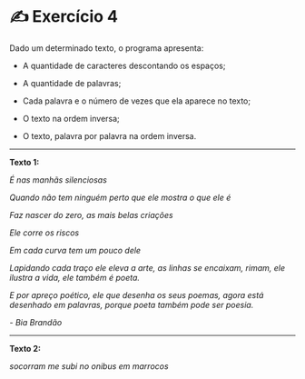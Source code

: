 # ✍️ Exercício 4
Dado um determinado texto, o programa apresenta:

- A quantidade de caracteres descontando os espaços;

- A quantidade de palavras;

- Cada palavra e o número de vezes que ela aparece no texto;

- O texto na ordem inversa;

- O texto, palavra por palavra na ordem inversa.

-----

**Texto 1:**

*É nas manhãs silenciosas*

*Quando não tem ninguém perto que ele mostra o que ele é*

*Faz nascer do zero, as mais belas criações*

*Ele corre os riscos*

*Em cada curva tem um pouco dele*

*Lapidando cada traço ele eleva a arte, as linhas se encaixam, rimam, ele ilustra a vida, ele também é poeta.*

*E por apreço poético, ele que desenha os seus poemas, agora está desenhado em palavras, porque poeta também pode ser poesia.*

*- Bia Brandão*

------

**Texto 2:**

*socorram me subi no onibus em marrocos*

